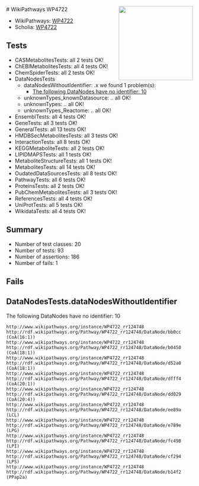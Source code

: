 <img style="float: right; width: 200px" src="https://upload.wikimedia.org/wikipedia/commons/thumb/8/83/Wplogo_with_text_500.png/640px-Wplogo_with_text_500.png" />
# WikiPathways WP4722

* WikiPathways: [WP4722](https://wikipathways.org/pathways/WP4722)
* Scholia: [WP4722](https://scholia.toolforge.org/wikipathways/WP4722)
## Tests
* CASMetabolitesTests: all 2 tests OK!
* ChEBIMetabolitesTests: all 4 tests OK!
* ChemSpiderTests: all 2 tests OK!
* DataNodesTests
    * dataNodesWithoutIdentifier: .x we found 1 problem(s):
        * [The following DataNodes have no identifier: 10](#8792c490)
    * unknownTypes_knownDatasource: .. all OK!
    * unknownTypes: .. all OK!
    * unknownTypes_Reactome: .. all OK!
* EnsemblTests: all 4 tests OK!
* GeneTests: all 3 tests OK!
* GeneralTests: all 13 tests OK!
* HMDBSecMetabolitesTests: all 3 tests OK!
* InteractionTests: all 8 tests OK!
* KEGGMetaboliteTests: all 2 tests OK!
* LIPIDMAPSTests: all 1 tests OK!
* MetaboliteStructureTests: all 1 tests OK!
* MetabolitesTests: all 14 tests OK!
* OudatedDataSourcesTests: all 8 tests OK!
* PathwayTests: all 6 tests OK!
* ProteinsTests: all 2 tests OK!
* PubChemMetabolitesTests: all 3 tests OK!
* ReferencesTests: all 4 tests OK!
* UniProtTests: all 5 tests OK!
* WikidataTests: all 4 tests OK!


## Summary

* Number of test classes: 20
* Number of tests: 93
* Number of assertions: 186
* Number of fails: 1

## Fails

<a name="8792c490" />

## DataNodesTests.dataNodesWithoutIdentifier

The following DataNodes have no identifier: 10
```
http://www.wikipathways.org/instance/WP4722_rr124748 http://rdf.wikipathways.org/Pathway/WP4722_rr124748/DataNode/bb0cc (CoA(16:1))
http://www.wikipathways.org/instance/WP4722_rr124748 http://rdf.wikipathways.org/Pathway/WP4722_rr124748/DataNode/b0450 (CoA(18:1))
http://www.wikipathways.org/instance/WP4722_rr124748 http://rdf.wikipathways.org/Pathway/WP4722_rr124748/DataNode/d52a0 (CoA(18:1))
http://www.wikipathways.org/instance/WP4722_rr124748 http://rdf.wikipathways.org/Pathway/WP4722_rr124748/DataNode/dfff4 (CoA(20:1))
http://www.wikipathways.org/instance/WP4722_rr124748 http://rdf.wikipathways.org/Pathway/WP4722_rr124748/DataNode/dd029 (CoA(20:4))
http://www.wikipathways.org/instance/WP4722_rr124748 http://rdf.wikipathways.org/Pathway/WP4722_rr124748/DataNode/ee89a (LCL)
http://www.wikipathways.org/instance/WP4722_rr124748 http://rdf.wikipathways.org/Pathway/WP4722_rr124748/DataNode/e789e (LPG)
http://www.wikipathways.org/instance/WP4722_rr124748 http://rdf.wikipathways.org/Pathway/WP4722_rr124748/DataNode/fc498 (LPI)
http://www.wikipathways.org/instance/WP4722_rr124748 http://rdf.wikipathways.org/Pathway/WP4722_rr124748/DataNode/cf294 (LPS)
http://www.wikipathways.org/instance/WP4722_rr124748 http://rdf.wikipathways.org/Pathway/WP4722_rr124748/DataNode/b14f2 (PPap2a)
```

